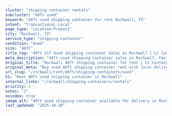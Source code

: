 ```yaml
---
cluster: "shipping container rentals"
subcluster: "40ft used"
keyword: "40ft used shipping container for rent Rockwall, TX"
intent: "Transactional-Local"
page_type: "Location-Product"
city: "Rockwall, TX"
service_type: "shipping container"
condition: "Used"
size: "40ft"
title_tag: "40ft 21f Used shipping container Sales in Rockwall | LC Container"
meta_description: "40ft used shipping container sales in Rockwall. Fast delivery, competitive pricing. Serving shipping containers area. Quote ID: F1X. Call (214) 524-4168 for your free quote today."
original_title: "Rockwall 40ft shipping container for rent | LC Container"
original_meta: "Buy used 40ft shipping container rent with local delivery in Rockwall, TX. LC Container — local Since 2003. Request a fast quote today."
url_slug: "/rockwall/rent/40ft/shipping-containers/used"
h1: "Rent 40ft used shipping container in Rockwall"
internal_links: "/rockwall/shipping-containers/rentals"
priority: 3
notes: "2"
noindex: true
image_alt: "40ft used shipping container available for delivery in Rockwall"
last_updated: "2025-10-20"
---
```


<!-- TODO: Add unique city/inventory copy, images, and internal links here. -->
